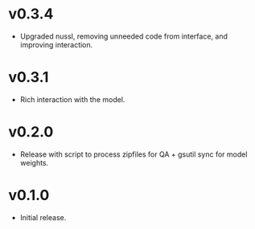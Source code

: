 # v0.3.4
- Upgraded nussl, removing unneeded code from interface, and improving interaction.

# v0.3.1
- Rich interaction with the model.

# v0.2.0
- Release with script to process zipfiles for QA + gsutil sync for model weights.

# v0.1.0
- Initial release.
